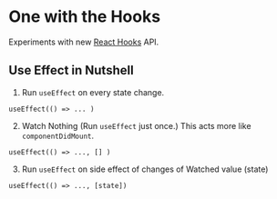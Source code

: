# One with the Hooks

Experiments with new [React Hooks](https://reactjs.org/docs/hooks-intro.html) API.

## Use Effect in Nutshell

1. Run `useEffect` on every state change.

```
useEffect(() => ... )
```

2. Watch Nothing (Run `useEffect` just once.) This acts more like `componentDidMount`.

```
useEffect(() => ..., [] )
```

3. Run `useEffect` on side effect of changes of Watched value (state)

```
useEffect(() => ..., [state])
```

